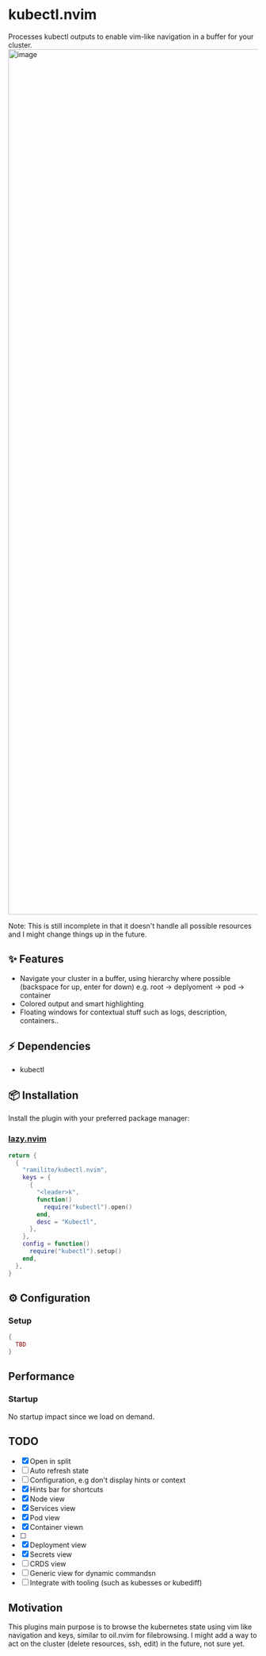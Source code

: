 # kubectl.nvim
Processes kubectl outputs to enable vim-like navigation in a buffer for your cluster.
<img width="1746" alt="image" src="https://github.com/Ramilito/kubectl.nvim/assets/8473233/c999a5cd-5a64-4787-b232-f2acffd247f2">

Note: This is still incomplete in that it doesn't handle all possible resources and I might change things up in the future.

## ✨ Features
- Navigate your cluster in a buffer, using hierarchy where possible (backspace for up, enter for down) e.g. root -> deplyoment -> pod -> container
- Colored output and smart highlighting
- Floating windows for contextual stuff such as logs, description, containers..

## ⚡️ Dependencies
- kubectl
  
## 📦 Installation

Install the plugin with your preferred package manager:

### [lazy.nvim](https://github.com/folke/lazy.nvim)

```lua
return {
  {
    "ramilito/kubectl.nvim",
    keys = {
      {
        "<leader>k",
        function()
          require("kubectl").open()
        end,
        desc = "Kubectl",
      },
    },
    config = function()
      require("kubectl").setup()
    end,
  },
}
```

## ⚙️ Configuration

### Setup
```lua
{
  TBD
}
```

## Performance

### Startup

No startup impact since we load on demand.

## TODO
- [x] Open in split
- [ ] Auto refresh state
- [ ] Configuration, e.g don't display hints or context
- [x] Hints bar for shortcuts
- [x] Node view
- [x] Services view
- [x] Pod view
- [x] Container viewn
- [ ]
- [x] Deployment view
- [x] Secrets view
- [ ] CRDS view
- [ ] Generic view for dynamic commandsn
- [ ] Integrate with tooling (such as kubesses or kubediff)

## Motivation
This plugins main purpose is to browse the kubernetes state using vim like navigation and keys, similar to oil.nvim for filebrowsing. I might add a way to act on the cluster (delete resources, ssh, edit) in the future, not sure yet.
